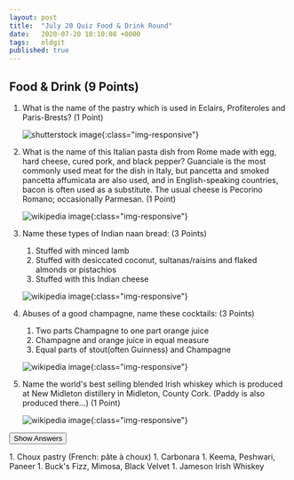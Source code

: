 ```yaml
---
layout: post
title:  "July 20 Quiz Food & Drink Round"
date:   2020-07-20 10:10:08 +0000
tags:   oldgit
published: true
---
```


## Food & Drink (9 Points)

 1. What is the name of the pastry which is used in Eclairs, Profiteroles and Paris-Brests? (1 Point)

    ![shutterstock image](https://image.shutterstock.com/image-photo/traditional-french-eclairs-chocolate-600w-797337022.jpg){:class="img-responsive"}

 1. What is the name of this Italian pasta dish from Rome made with egg, hard cheese, cured pork, and black pepper?
 Guanciale is the most commonly used meat for the dish in Italy, but pancetta and smoked pancetta affumicata
 are also used, and in English-speaking countries, bacon is often used as a substitute. The usual cheese
 is Pecorino Romano; occasionally Parmesan. (1 Point)

    ![wikipedia image](https://upload.wikimedia.org/wikipedia/commons/thumb/3/33/Espaguetis_carbonara.jpg/800px-Espaguetis_carbonara.jpg){:class="img-responsive"}

 1. Name these types of Indian naan bread: (3 Points)
    1. Stuffed with minced lamb
    1. Stuffed with desiccated coconut, sultanas/raisins and flaked almonds or pistachios
    1. Stuffed with this Indian cheese

    ![wikipedia image](https://upload.wikimedia.org/wikipedia/commons/thumb/a/ad/Cheese_Naan.jpg/800px-Cheese_Naan.jpg){:class="img-responsive"}

 1. Abuses of a good champagne, name these cocktails: (3 Points)
    1. Two parts Champagne to one part orange juice
    1. Champagne and orange juice in equal measure
    1. Equal parts of stout(often Guinness) and Champagne

    ![wikipedia image](https://upload.wikimedia.org/wikipedia/en/thumb/f/f4/Black_Velvet_Cocktail_Layered.jpg/320px-Black_Velvet_Cocktail_Layered.jpg){:class="img-responsive"}

 1. Name the world's best selling blended Irish whiskey which is produced at New Midleton distillery in Midleton,
 County Cork. (Paddy is also produced there...) (1 Point)

    ![wikipedia image](https://upload.wikimedia.org/wikipedia/commons/thumb/6/66/Paddy_Whiskey.jpg/176px-Paddy_Whiskey.jpg){:class="img-responsive"}
 
<!-- markdownlint-disable -->
<button class="answer-button">Show Answers</button>
<div class="hide" markdown="1">
<!-- markdownlint-restore -->
1. Choux pastry (French: pâte à choux)
1. Carbonara
1. Keema, Peshwari, Paneer
1. Buck's Fizz, Mimosa, Black Velvet
1. Jameson Irish Whiskey
<!-- markdownlint-disable -->
</div>
<!-- markdownlint-restore -->
